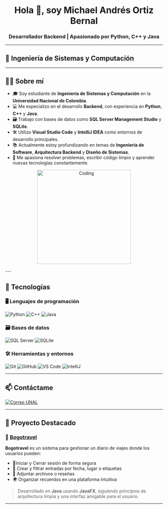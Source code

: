 <h1 align="center">Hola 👋, soy Michael Andrés Ortiz Bernal</h1>
<h3 align="center">Desarrollador Backend | Apasionado por Python, C++ y Java</h3>

---

## 🚀 Ingeniería de Sistemas y Computación

---

## 🧑‍💻 Sobre mí

- 🎓 Soy estudiante de **Ingeniería de Sistemas y Computación** en la **Universidad Nacional de Colombia**.
- 💻 Me especializo en el desarrollo **Backend**, con experiencia en **Python**, **C++** y **Java**.
- 🗃️ Trabajo con bases de datos como **SQL Server Management Studio** y **SQLite**.
- 🛠️ Utilizo **Visual Studio Code** y **IntelliJ IDEA** como entornos de desarrollo principales.
- 📚 Actualmente estoy profundizando en temas de **Ingeniería de Software**, **Arquitectura Backend** y **Diseño de Sistemas**.
- 🌱 Me apasiona resolver problemas, escribir código limpio y aprender nuevas tecnologías constantemente.

<p align="center">
  <img alt="Coding" width="300" src="https://cdn.dribbble.com/users/1162077/screenshots/3848914/programmer.gif" />
</p>
---

## 🧰 Tecnologías

### 🖥️ Lenguajes de programación

![Python](https://img.shields.io/badge/Python-3776AB?style=for-the-badge&logo=python&logoColor=white)
![C++](https://img.shields.io/badge/C++-00599C?style=for-the-badge&logo=c%2b%2b&logoColor=white)
![Java](https://img.shields.io/badge/Java-ED8B00?style=for-the-badge&logo=java&logoColor=white)

### 🗃️ Bases de datos

![SQL Server](https://img.shields.io/badge/SQL_Server-CC2927?style=for-the-badge&logo=microsoft-sql-server&logoColor=white)
![SQLite](https://img.shields.io/badge/SQLite-07405E?style=for-the-badge&logo=sqlite&logoColor=white)

### 🛠️ Herramientas y entornos

![Git](https://img.shields.io/badge/Git-F05032?style=for-the-badge&logo=git&logoColor=white)
![GitHub](https://img.shields.io/badge/GitHub-181717?style=for-the-badge&logo=github)
![VS Code](https://img.shields.io/badge/VS_Code-007ACC?style=for-the-badge&logo=visual-studio-code&logoColor=white)
![IntelliJ](https://img.shields.io/badge/IntelliJ_IDEA-000000?style=for-the-badge&logo=intellij-idea&logoColor=white)

---

## 📫 Contáctame

[![Correo UNAL](https://img.shields.io/badge/Correo-mortizbe@unal.edu.co-D14836?style=for-the-badge&logo=gmail&logoColor=white)](mailto:mortizbe@unal.edu.co)

---

## 📌 Proyecto Destacado

### 🔹 [Bogotravel](https://github.com/adrianyebid/ingenieria-software1-grupo-naruto)

**Bogotravel** es un sistema para gestionar un diario de viajes donde los usuarios pueden:

- 🔐Iniciar y Cerrar sesión de forma segura
- 📝 Crear y filtrar entradas por fecha, lugar o etiquetas  
- 📎 Adjuntar archivos o reseñas    
- 🌍 Organizar recuerdos en una plataforma intuitiva

> Desarrollado en **Java** usando **JavaFX**, siguiendo principios de arquitectura limpia y una interfaz amigable para el usuario.

---


